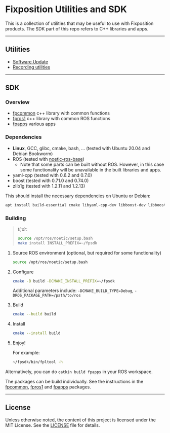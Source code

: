 # Fixposition Utilities and SDK

This is a collection of utilities that may be useful to use with Fixposition products.
The SDK part of this repo refers to C++ libraries and apps.


---
## Utilities

- [Software Update](software_update/README.md)
- [Recording utilities](record/README.md)


---
## SDK

### Overview

- [fpcommon](fpcommon/README.md) c++ library with common functions
- [fpros1](fpros1/README.md) c++ library with common ROS functions
- [fpapps](fpapps/README.md) various apps

### Dependencies

- **Linux**, GCC, glibc, cmake, bash, ... (tested with Ubuntu 20.04 and Debian Bookworm)
- ROS (tested with [noetic-ros-base](https://hub.docker.com/_/ros/))
    - Note that some parts can be built without ROS. However, in this case some functionality will be unavailable
      in the built libraries and apps.
- yaml-cpp
  (tested with 0.6.2 and 0.7.0)
- boost
  (tested with 0.71.0 and 0.74.0)
- zlib1g
  (tested with 1.2.11 and 1.2.13)

This should install the necessary dependencies on Ubuntu or Debian:

```sh
apt install build-essential cmake libyaml-cpp-dev libboost-dev libboost-stacktrace-dev zlib1g-dev
```

### Building

> *tl;dr*:
>
> ```sh
> source /opt/ros/noetic/setup.bash
> make install INSTALL_PREFIX=~/fpsdk
> ```

1. Source ROS environment (optional, but required for some functionality)

    ```sh
    source /opt/ros/noetic/setup.bash
    ```

2. Configure

    ```sh
    cmake -B build -DCMAKE_INSTALL_PREFIX=~/fpsdk
    ```

    Additional parameters include: `-DCMAKE_BUILD_TYPE=Debug`, `-DROS_PACKAGE_PATH=/path/to/ros`

3. Build

    ```sh
    cmake --build build
    ```

4. Install

    ```sh
    cmake --install build
    ```

5. Enjoy!

    For example:

    ```sh
    ~/fpsdk/bin/fpltool -h
    ```

Alternatively, you can do `catkin build fpapps` in your ROS workspace.

The packages can be build individually. See the instructions in the [fpcommon](fpcommon/README.md),
[fpros1](fpros1/README.md) and [fpapps](fpapps/README.md) packages.

---
## License

Unless otherwise noted, the content of this project is licensed under the MIT License.
See the [LICENSE](LICENSE) file for details.
